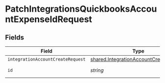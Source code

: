 # PatchIntegrationsQuickbooksAccountExpenseIdRequest


## Fields

| Field                                                                                            | Type                                                                                             | Required                                                                                         | Description                                                                                      |
| ------------------------------------------------------------------------------------------------ | ------------------------------------------------------------------------------------------------ | ------------------------------------------------------------------------------------------------ | ------------------------------------------------------------------------------------------------ |
| `integrationAccountCreateRequest`                                                                | [shared.IntegrationAccountCreateRequest](../../models/shared/integrationaccountcreaterequest.md) | :heavy_minus_sign:                                                                               | N/A                                                                                              |
| `id`                                                                                             | *string*                                                                                         | :heavy_check_mark:                                                                               | Unique identifier                                                                                |